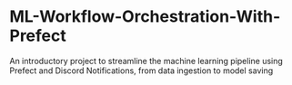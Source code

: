 # ML-Workflow-Orchestration-With-Prefect
An introductory project to streamline the machine learning pipeline using Prefect and Discord Notifications, from data ingestion to model saving
